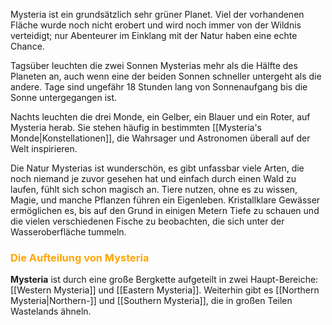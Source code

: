 Mysteria ist ein grundsätzlich sehr grüner Planet. Viel der vorhandenen Fläche wurde noch nicht erobert und wird noch immer von der Wildnis verteidigt; nur Abenteurer im Einklang mit der Natur haben eine echte Chance. 

Tagsüber leuchten die zwei Sonnen Mysterias mehr als die Hälfte des Planeten an, auch wenn eine der beiden Sonnen schneller untergeht als die andere. Tage sind ungefähr 18 Stunden lang von Sonnenaufgang bis die Sonne untergegangen ist. 

Nachts leuchten die drei Monde, ein Gelber, ein Blauer und ein Roter, auf Mysteria herab. Sie stehen häufig in bestimmten [[Mysteria's Monde|Konstellationen]], die Wahrsager und Astronomen überall auf der Welt inspirieren. 

Die Natur Mysterias ist wunderschön, es gibt unfassbar viele Arten, die noch niemand je zuvor gesehen hat und einfach durch einen Wald zu laufen, fühlt sich schon magisch an. Tiere nutzen, ohne es zu wissen, Magie, und manche Pflanzen führen ein Eigenleben. Kristallklare Gewässer ermöglichen es, bis auf den Grund in einigen Metern Tiefe zu schauen und die vielen verschiedenen Fische zu beobachten, die sich unter der Wasseroberfläche tummeln.

### <font color = "orange">Die Aufteilung von Mysteria</font>
**Mysteria** ist durch eine große Bergkette aufgeteilt in zwei Haupt-Bereiche: [[Western Mysteria]] und [[Eastern Mysteria]]. Weiterhin gibt es [[Northern Mysteria|Northern-]] und [[Southern Mysteria]], die in großen Teilen Wastelands ähneln.